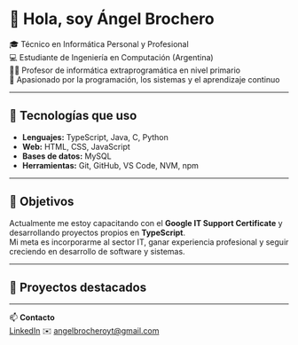 # 👋 Hola, soy Ángel Brochero

🎓 Técnico en Informática Personal y Profesional  
💻 Estudiante de Ingeniería en Computación (Argentina)  
👨‍🏫 Profesor de informática extraprogramática en nivel primario  
🚀 Apasionado por la programación, los sistemas y el aprendizaje continuo  

---

## 🔧 Tecnologías que uso
- **Lenguajes:** TypeScript, Java, C, Python  
- **Web:** HTML, CSS, JavaScript  
- **Bases de datos:** MySQL  
- **Herramientas:** Git, GitHub, VS Code, NVM, npm  

---

## 📌 Objetivos
Actualmente me estoy capacitando con el **Google IT Support Certificate** y desarrollando proyectos propios en **TypeScript**.  
Mi meta es incorporarme al sector IT, ganar experiencia profesional y seguir creciendo en desarrollo de software y sistemas.  

---

## 📂 Proyectos destacados


---

📫 **Contacto**  
[LinkedIn](www.linkedin.com/in/angel-brochero-a2068420b)
✉️ angelbrocheroyt@gmail.com
